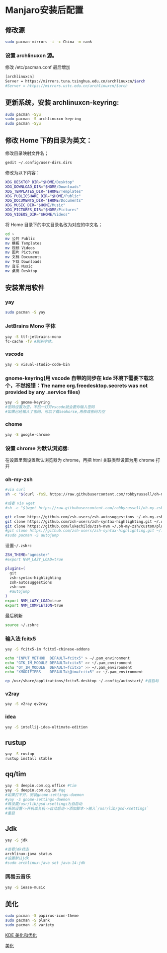 # Manjaro安装后配置


## 修改源

```bash
sudo pacman-mirrors -i -c China -m rank
```

### 设置 archlinuxcn 源。

修改 /etc/pacman.conf 最后增加

```bash
[archlinuxcn]
Server = https://mirrors.tuna.tsinghua.edu.cn/archlinuxcn/$arch
#Server = https://mirrors.ustc.edu.cn/archlinuxcn/$arch
```

## 更新系统，安装 archlinuxcn-keyring:

```bash
sudo pacman -Syu
sudo pacman -S archlinuxcn-keyring
sudo pacman -Syu
```

## 修改 Home 下的目录为英文：

修改目录映射文件名；

```bash
gedit ~/.config/user-dirs.dirs
```

修改为以下内容：

```bash
XDG_DESKTOP_DIR="$HOME/Desktop"
XDG_DOWNLOAD_DIR="$HOME/Downloads"
XDG_TEMPLATES_DIR="$HOME/Templates"
XDG_PUBLICSHARE_DIR="$HOME/Public"
XDG_DOCUMENTS_DIR="$HOME/Documents"
XDG_MUSIC_DIR="$HOME/Music"
XDG_PICTURES_DIR="$HOME/Pictures"
XDG_VIDEOS_DIR="$HOME/Videos"
```

将 Home 目录下的中文目录名改为对应的中文名；

```bash
cd ~
mv 公共 Public
mv 模板 Templates
mv 视频 Videos
mv 图片 Pictures
mv 文档 Documents
mv 下载 Downloads
mv 音乐 Music
mv 桌面 Desktop
```

## 安装常用软件

### yay

```bash
sudo pacman -S yay
```

### JetBrains Mono 字体

```bash
yay -S ttf-jetbrains-mono
fc-cache -fv #刷新字体。
```

### vscode

```bash
yay -S visual-studio-code-bin
```

### gnome-keyring(用 vscode 自带的同步在 kde 环境下需要下载这个，不然报错：The name org.freedesktop.secrets was not provided by any .service files)

```bash
yay -S gnome-keyring
#密码设置为空，不然一打开vscode就会要你输入密码
#如果已经输入了密码，可以下载seahorse,再修改密码为空
```

### chome

```bash
yay -S google-chrome
```

### 设置 chrome 为默认浏览器:

在设置里面设置默认浏览器为 chrome，再把 html 关联类型设置为用 chrome 打开

### oh-my-zsh

```bash
#via curl
sh -c "$(curl -fsSL https://raw.githubusercontent.com/robbyrussell/oh-my-zsh/master/tools/install.sh)"

#或者 via wget
#sh -c "$(wget https://raw.githubusercontent.com/robbyrussell/oh-my-zsh/master/tools/install.sh -O -)"

git clone https://github.com/zsh-users/zsh-autosuggestions ~/.oh-my-zsh/plugins/zsh-autosuggestions
git clone https://github.com/zsh-users/zsh-syntax-highlighting.git ~/.oh-my-zsh/plugins/zsh-syntax-highlighting
git clone https://github.com/lukechilds/zsh-nvm ~/.oh-my-zsh/custom/plugins/zsh-nvm
#git clone https://github.com/zsh-users/zsh-syntax-highlighting.git ~/.oh-my-zsh/plugins/zsh-syntax-highlighting
#sudo pacman -S autojump
```

设置`~/.zshrc`

```bash
ZSH_THEME="agnoster"
#export NVM_LAZY_LOAD=true

plugins=(
  git
  zsh-syntax-highlighting
  zsh-autosuggestions
  zsh-nvm
  #autojump
)
export NVM_LAZY_LOAD=true
export NVM_COMPLETION=true

```

最后刷新

```bash
source ~/.zshrc
```

### 输入法 fcitx5

```bash
yay -S fcitx5-im fcitx5-chinese-addons

echo "INPUT_METHOD  DEFAULT=fcitx5" > ~/.pam_environment
echo "GTK_IM_MODULE DEFAULT=fcitx5" >> ~/.pam_environment
echo "QT_IM_MODULE  DEFAULT=fcitx5" >> ~/.pam_environment
echo "XMODIFIERS    DEFAULT=\@im=fcitx5" >> ~/.pam_environment

cp /usr/share/applications/fcitx5.desktop ~/.config/autostart/ #自启动
```

### v2ray

```bash
yay -S v2ray qv2ray
```

### idea

```bash
yay -S intellij-idea-ultimate-edition
```

## rustup

```bash
yay -S rustup
rustup install stable
```

## qq/tim

```bash
yay -S deepin.com.qq.office #tim
yay -S deepin.com.qq.im #qq
#如果打不开，安装gnome-settings-daemon
#yay -S gnome-settings-daemon
#再设置/usr/lib/gsd-xsettings为自启动
#系统设置->开机或关机->自动启动->添加脚本->输入`/usr/lib/gsd-xsettings`
#重启
```

## Jdk

```bash
yay -S jdk

#查看jdk状态
archlinux-java status
#设置默认jdk
#sudo archlinux-java set java-14-jdk
```

### 网易云音乐

```bash
yay -S iease-music
```

## 美化

```bash
sudo pacman -S papirus-icon-theme
sudo pacman -S plank
sudo pacman -S variety
```

[KDE 美化和优化](https://zhuanlan.zhihu.com/p/100656626)

[美化](https://zhuanlan.zhihu.com/p/89847601)

